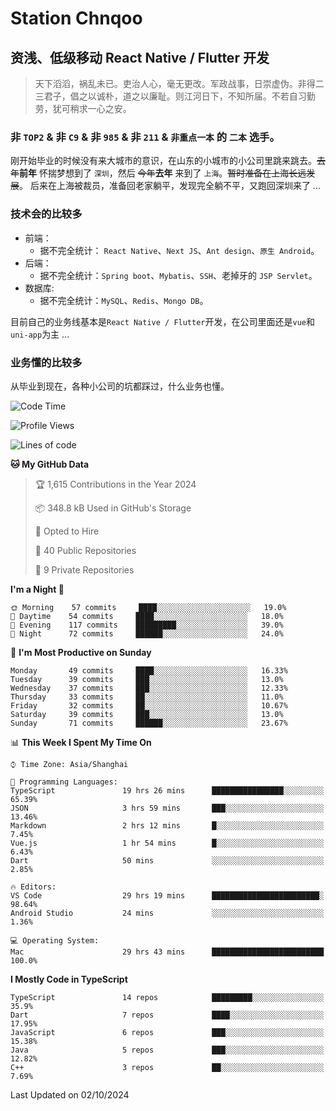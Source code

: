 # Station Chnqoo

## 资浅、低级移动 React Native / Flutter 开发

> 天下滔滔，祸乱未已。吏治人心，毫无更改。军政战事，日崇虚伪。非得二三君子，倡之以诚朴，道之以廉耻。则江河日下，不知所届。不若自习勤劳，犹可稍求一心之安。

### 非 `TOP2` & 非 `C9` & 非 `985` & 非 `211` & `非重点一本` 的 `二本` 选手。

刚开始毕业的时候没有来大城市的意识，在山东的小城市的小公司里跳来跳去。~~去年~~**前年** 怀揣梦想到了 `深圳`，然后 ~~今年~~**去年** 来到了 `上海`。~~暂时准备在上海长远发展~~。
后来在上海被裁员，准备回老家躺平，发现完全躺不平，又跑回深圳来了 ...

### 技术会的比较多

- 前端：
  - 据不完全统计： `React Native`、`Next JS`、`Ant design`、`原生 Android`。
- 后端：
  - 据不完全统计：`Spring boot`、`Mybatis`、`SSH`、老掉牙的 `JSP Servlet`。
- 数据库:
  - 据不完全统计：`MySQL`、`Redis`、`Mongo DB`。

目前自己的业务线基本是`React Native / Flutter`开发，在公司里面还是`vue`和`uni-app`为主 ...

### 业务懂的比较多

从毕业到现在，各种小公司的坑都踩过，什么业务也懂。

<!--START_SECTION:waka-->
![Code Time](http://img.shields.io/badge/Code%20Time-6%2C137%20hrs%2049%20mins-blue)

![Profile Views](http://img.shields.io/badge/Profile%20Views-0-blue)

![Lines of code](https://img.shields.io/badge/From%20Hello%20World%20I%27ve%20Written-344%20Thousand%20lines%20of%20code-blue)

**🐱 My GitHub Data** 

> 🏆 1,615 Contributions in the Year 2024
 > 
> 📦 348.8 kB Used in GitHub's Storage 
 > 
> 💼 Opted to Hire
 > 
> 📜 40 Public Repositories 
 > 
> 🔑 9 Private Repositories  
 > 
**I'm a Night 🦉** 

```text
🌞 Morning    57 commits     ████░░░░░░░░░░░░░░░░░░░░░   19.0% 
🌆 Daytime    54 commits     ████░░░░░░░░░░░░░░░░░░░░░   18.0% 
🌃 Evening    117 commits    █████████░░░░░░░░░░░░░░░░   39.0% 
🌙 Night      72 commits     ██████░░░░░░░░░░░░░░░░░░░   24.0%

```
📅 **I'm Most Productive on Sunday** 

```text
Monday       49 commits     ████░░░░░░░░░░░░░░░░░░░░░   16.33% 
Tuesday      39 commits     ███░░░░░░░░░░░░░░░░░░░░░░   13.0% 
Wednesday    37 commits     ███░░░░░░░░░░░░░░░░░░░░░░   12.33% 
Thursday     33 commits     ██░░░░░░░░░░░░░░░░░░░░░░░   11.0% 
Friday       32 commits     ██░░░░░░░░░░░░░░░░░░░░░░░   10.67% 
Saturday     39 commits     ███░░░░░░░░░░░░░░░░░░░░░░   13.0% 
Sunday       71 commits     ██████░░░░░░░░░░░░░░░░░░░   23.67%

```


📊 **This Week I Spent My Time On** 

```text
⌚︎ Time Zone: Asia/Shanghai

💬 Programming Languages: 
TypeScript               19 hrs 26 mins      ████████████████░░░░░░░░░   65.39% 
JSON                     3 hrs 59 mins       ███░░░░░░░░░░░░░░░░░░░░░░   13.46% 
Markdown                 2 hrs 12 mins       █░░░░░░░░░░░░░░░░░░░░░░░░   7.45% 
Vue.js                   1 hr 54 mins        █░░░░░░░░░░░░░░░░░░░░░░░░   6.43% 
Dart                     50 mins             ░░░░░░░░░░░░░░░░░░░░░░░░░   2.85%

🔥 Editors: 
VS Code                  29 hrs 19 mins      ████████████████████████░   98.64% 
Android Studio           24 mins             ░░░░░░░░░░░░░░░░░░░░░░░░░   1.36%

💻 Operating System: 
Mac                      29 hrs 43 mins      █████████████████████████   100.0%

```

**I Mostly Code in TypeScript** 

```text
TypeScript               14 repos            █████████░░░░░░░░░░░░░░░░   35.9% 
Dart                     7 repos             ████░░░░░░░░░░░░░░░░░░░░░   17.95% 
JavaScript               6 repos             ███░░░░░░░░░░░░░░░░░░░░░░   15.38% 
Java                     5 repos             ███░░░░░░░░░░░░░░░░░░░░░░   12.82% 
C++                      3 repos             ██░░░░░░░░░░░░░░░░░░░░░░░   7.69%

```



 Last Updated on 02/10/2024
<!--END_SECTION:waka-->

<!---
ChenqiaoStation/ChenqiaoStation is a ✨ special ✨ repository because its `README.md` (this file) appears on your GitHub profile.
You can click the Preview link to take a look at your changes.
--->
